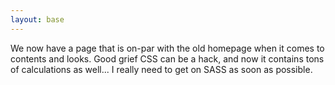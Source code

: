 ```yaml
---
layout: base
---
```


We now have a page that is on-par with the old homepage when it comes to
contents and looks. Good grief CSS can be a hack, and now it contains tons of
calculations as well... I really need to get on SASS as soon as possible.
